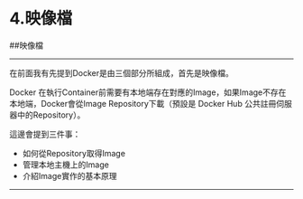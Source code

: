 # 4.映像檔

##映像檔

---

在前面我有先提到Docker是由三個部分所組成，首先是映像檔。

Docker 在執行Container前需要有本地端存在對應的Image，如果Image不存在本地端，Docker會從Image Repository下載（預設是 Docker Hub 公共註冊伺服器中的Repository）。

這邊會提到三件事：

- 如何從Repository取得Image
- 管理本地主機上的Image
- 介紹Image實作的基本原理

---